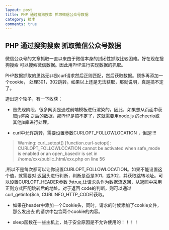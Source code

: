 ```yaml
---
layout: post
title: PHP 通过搜狗搜索 抓取微信公众号数据
category: 技术
comments: true
---
```


## PHP 通过搜狗搜索 抓取微信公众号数据
微信公众号的文章抓取一直以来由于微信本身的封闭性抓取比较困难。好在现在搜狗搜索
可以搜索微信数据。因此用PHP进行实现数据的抓取。

PHP数据抓取的思路无非是curl请求然后正则匹配，然后获取数据。顶多再添加一个cookie，
处理301，302跳转。如果以上还是无法获取，那就说明，真是搞不定了。

造出这个轮子，有一下收获：

*   首先现阶段，很多网页是通过前端模板进行渲染的，因此，如果想从页面中获取js渲染
之后的数据，那PHP是搞不定了，这就需要用node.js 的cheerio或其他js库进行处理。

*   curl中允许跳转，需要设置参数CURLOPT\_FOLLOWLOCATION ，但是!!!!

> Warning: curl_setopt() [function.curl-setopt]: CURLOPT_FOLLOWLOCATION cannot
> be activated when safe_mode is enabled or an open_basedir is set in
> /home/xxx/public_html/xxx.php on line 56

,所以不是每次都可以让你设置CURLOPT\_FOLLOWLOCATION。如果不能设置这个值，就需要对
返回头进行判断，判断是否是301，或302，并获取跳转地址。可以设置CURLOPT_HEADER参数
为true,让请求头作为数据流返回，从返回中采用正则方式匹配跳转后的地址。对于返回
code的判断，则可以通过curl_getinfo($ch, CURLINFO_HTTP_CODE)获取。

*   如果在header中添加一个Cookie头，同时，请求的时候添加了cookie文件，那么发出去
的请求中包含两个cookie的内容。

*   sleep函数在一些主机上，处于安全原因是不允许使用的！！！！





　　　　
